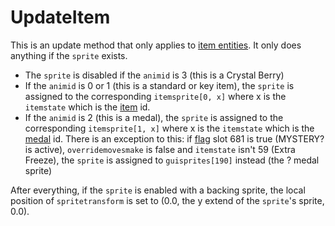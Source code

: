 # UpdateItem
This is an update method that only applies to [item entities](../Item%20entity.md). It only does anything if the `sprite` exists.

- The `sprite` is disabled if the `animid` is 3 (this is a Crystal Berry)
- If the `animid` is 0 or 1 (this is a standard or key item), the `sprite` is assigned to the corresponding `itemsprite[0, x]` where x is the `itemstate` which is the [item](../../../Enums%20and%20IDs/Items.md) id.
- If the `animid` is 2 (this is a medal), the `sprite` is assigned to the corresponding `itemsprite[1, x]` where x is the `itemstate` which is the [medal](../../../Enums%20and%20IDs/Items.md) id. There is an exception to this: if [flag](../../../Flags%20arrays/flags.md) slot 681 is true (MYSTERY? is active), `overridemovesmake` is false and `itemstate` isn't 59 (Extra Freeze), the `sprite` is assigned to `guisprites[190]` instead (the ? medal sprite)

After everything, if the `sprite` is enabled with a backing sprite, the local position of `spritetransform` is set to (0.0, the y extend of the `sprite`'s sprite, 0.0).